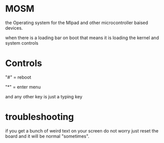 # MOSM
the Operating system for the MIpad and other microcontroller baised devices.

when there is a loading bar on boot that means it is loading the kernel
and system controls
# Controls
"#" = reboot

"*" = enter menu

and any other key is just a typing key

# troubleshooting
if you get a bunch of weird text on your screen do not worry 
just reset the board and it will be normal "sometimes".
